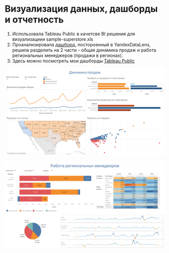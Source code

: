 # Визуализация данных, дашборды и отчетность

1. Использовала Tableau Public в качетсве BI решения для визуализациии sample-superstore.xls
2. Проанализировала [дашборд](https://github.com/AnastasiaKotelnikova/data-engineering/blob/ffc0a27416754a49ed8a53cbfaf96f0c3b061daa/DE-101/Module2/png2pdf.pdf), постороенный в YandexDataLens, решила разделить на 2 части - общая динамика продаж и работа региональных менеджеров (продажи в регионах).
3. Здесь можно посмотреть мои дашборды [Tableau Public](https://public.tableau.com/app/profile/anastasia.kotelnikova/vizzes)

![](https://github.com/AnastasiaKotelnikova/data-engineering/blob/3c437450701136f92ca7aff4ab48b483348751bf/DE-101/Module3/Dashboard%20%D0%94%D0%B8%D0%BD%D0%B0%D0%BC%D0%B8%D0%BA%D0%B0%20%D0%BF%D1%80%D0%BE%D0%B4%D0%B0%D0%B6%20Tableau%20Public.png)

![](https://github.com/AnastasiaKotelnikova/data-engineering/blob/3c437450701136f92ca7aff4ab48b483348751bf/DE-101/Module3/Dashboard%20%D0%A0%D0%B0%D0%B1%D0%BE%D1%82%D0%B0%20%D1%80%D0%B5%D0%B3%D0%B8%D0%BE%D0%BD%D0%B0%D0%BB%D1%8C%D0%BD%D1%8B%D1%85%20%D0%BC%D0%B5%D0%BD%D0%B5%D0%B4%D0%B6%D0%B5%D1%80%D0%BE%D0%B2%20Tableau%20Public.png)
